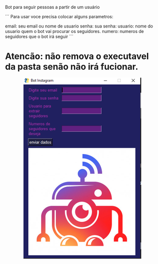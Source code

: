 Bot para seguir pessoas a partir de um usuário

´´´
Para usar voce precisa colocar alguns parametros:

email: seu email ou nome de usuario
senha: sua senha:
usuario: nome do usuario quem o bot vai procurar os seguidores.
numero: numeros de seguidores que o bot irá seguir
´´´
# Atencão: não remova o executavel da pasta senão não irá fucionar.

<p align="center">
  <img src="print_bot_insta.png">
</p>

